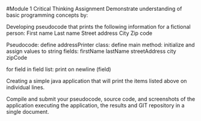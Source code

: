 #Module 1 Critical Thinking Assignment
Demonstrate understanding of basic programming concepts by:

Developing pseudocode that prints the following information for a fictional person:
First name
Last name
Street address
City
Zip code

Pseudocode:
define addressPrinter class:
 	define main method:
		initialize and assign values to string fields:
			firstName
			lastName
			streetAddress
			city
			zipCode 
			
for field in field list:
	print on newline (field)
		
Creating a simple java application that will print the items listed above on individual lines.

Compile and submit your pseudocode, source code, and screenshots of the application executing the application, the results and GIT repository in a single document.